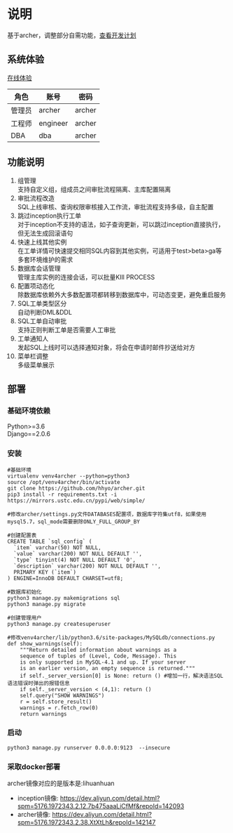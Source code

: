 # 说明
基于archer，调整部分自需功能，[查看开发计划](https://github.com/hhyo/archer/projects/1)  

## 系统体验
[在线体验](http://52.221.195.102) 
  
|  角色 | 账号 | 密码 |
| --- | --- | --- |
|  管理员| archer | archer |
|  工程师| engineer | archer |
|  DBA| dba | archer |


## 功能说明
1. 组管理  
   支持自定义组，组成员之间审批流程隔离、主库配置隔离
2. 审批流程改造  
   SQL上线审核、查询权限审核接入工作流，审批流程支持多级，自主配置
3. 跳过inception执行工单  
   对于inception不支持的语法，如子查询更新，可以跳过inception直接执行，但无法生成回滚语句  
4. 快速上线其他实例  
   在工单详情可快速提交相同SQL内容到其他实例，可适用于test>beta>ga等多套环境维护的需求
5. 数据库会话管理  
   管理主库实例的连接会话，可以批量KIll PROCESS
6. 配置项动态化  
   除数据库依赖外大多数配置项都转移到数据库中，可动态变更，避免重启服务
7. SQL工单类型区分    
   自动判断DML&DDL  
7. SQL工单自动审批    
   支持正则判断工单是否需要人工审批 
8. 工单通知人  
   发起SQL上线时可以选择通知对象，将会在申请时邮件抄送给对方
9. 菜单栏调整  
   多级菜单展示  
   
## 部署
### 基础环境依赖
Python>=3.6  
Django==2.0.6  

### 安装
```
#基础环境
virtualenv venv4archer --python=python3
source /opt/venv4archer/bin/activate
git clone https://github.com/hhyo/archer.git 
pip3 install -r requirements.txt -i https://mirrors.ustc.edu.cn/pypi/web/simple/ 

#修改archer/settings.py文件DATABASES配置项，数据库字符集utf8，如果使用mysql5.7，sql_mode需要删除ONLY_FULL_GROUP_BY

#创建配置表
CREATE TABLE `sql_config` (
  `item` varchar(50) NOT NULL,
  `value` varchar(200) NOT NULL DEFAULT '',
  `type` tinyint(4) NOT NULL DEFAULT '0',
  `description` varchar(200) NOT NULL DEFAULT '',
  PRIMARY KEY (`item`)
) ENGINE=InnoDB DEFAULT CHARSET=utf8;

#数据库初始化
python3 manage.py makemigrations sql  
python3 manage.py migrate 

#创建管理用户
python3 manage.py createsuperuser

#修改venv4archer/lib/python3.6/site-packages/MySQLdb/connections.py
def show_warnings(self):
    """Return detailed information about warnings as a
    sequence of tuples of (Level, Code, Message). This
    is only supported in MySQL-4.1 and up. If your server
    is an earlier version, an empty sequence is returned."""
    if self._server_version[0] is None: return () #增加一行，解决语法SQL语法错误时弹出的报错信息
    if self._server_version < (4,1): return ()
    self.query("SHOW WARNINGS")
    r = self.store_result()
    warnings = r.fetch_row(0)
    return warnings
```
### 启动
`python3 manage.py runserver 0.0.0.0:9123  --insecure`   

### 采取docker部署
archer镜像对应的是版本是:lihuanhuan
* inception镜像: https://dev.aliyun.com/detail.html?spm=5176.1972343.2.12.7b475aaaLiCfMf&repoId=142093
* archer镜像: https://dev.aliyun.com/detail.html?spm=5176.1972343.2.38.XtXtLh&repoId=142147    

